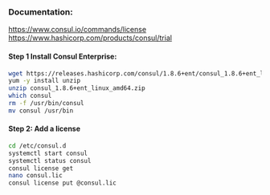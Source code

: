 ### Documentation:

https://www.consul.io/commands/license
https://www.hashicorp.com/products/consul/trial


#### Step 1 Install Consul Enterprise:
```sh
wget https://releases.hashicorp.com/consul/1.8.6+ent/consul_1.8.6+ent_linux_amd64.zip
yum -y install unzip
unzip consul_1.8.6+ent_linux_amd64.zip
which consul
rm -f /usr/bin/consul
mv consul /usr/bin
```

#### Step 2: Add a license
```sh
cd /etc/consul.d
systemctl start consul
systemctl status consul
consul license get
nano consul.lic
consul license put @consul.lic
```
